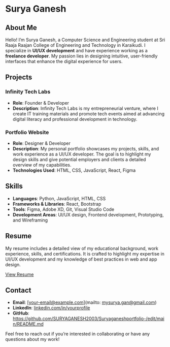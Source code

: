 # Surya Ganesh

## About Me
Hello! I’m Surya Ganesh, a Computer Science and Engineering student at Sri Raaja Raajan College of Engineering and Technology in Karaikudi. I specialize in **UI/UX development** and have experience working as a **freelance developer**. My passion lies in designing intuitive, user-friendly interfaces that enhance the digital experience for users.

## Projects
### Infinity Tech Labs
- **Role**: Founder & Developer
- **Description**: Infinity Tech Labs is my entrepreneurial venture, where I create IT training materials and promote tech events aimed at advancing digital literacy and professional development in technology.

### Portfolio Website
- **Role**: Designer & Developer
- **Description**: My personal portfolio showcases my projects, skills, and work experience as a UI/UX developer. The goal is to highlight my design skills and give potential employers and clients a detailed overview of my capabilities.
- **Technologies Used**: HTML, CSS, JavaScript, React, Figma

## Skills
- **Languages**: Python, JavaScript, HTML, CSS
- **Frameworks & Libraries**: React, Bootstrap
- **Tools**: Figma, Adobe XD, Git, Visual Studio Code
- **Development Areas**: UI/UX design, Frontend development, Prototyping, and Wireframing

## Resume
My resume includes a detailed view of my educational background, work experience, skills, and certifications. It is crafted to highlight my expertise in UI/UX development and my knowledge of best practices in web and app design.

[View Resume](link_to_resume.pdf)

## Contact
- **Email**: [your-email@example.com](mailto: mysurya.gan@gmail.com)
- **LinkedIn**: [linkedin.com/in/yourprofile](https://www.linkedin.com/in/suryaganesh-m-17aa26265?utm_source=share&utm_campaign=share_via&utm_content=profile&utm_medium=android_app)
- **GitHub**: https://github.com/SURYAGANESH2003/Suryaganeshportfolio-/edit/main/README.md

Feel free to reach out if you’re interested in collaborating or have any questions about my work!
